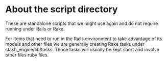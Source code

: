 # About the script directory

These are standalone scripts that we might use again and do
not require running under Rails or Rake.

For items that need to run in the Rails environment to
take advantage of its models and other files we are generally creating
Rake tasks under stash_engine\/lib\/tasks.  Those tasks will usually
be kept short and involve other files ruby files.